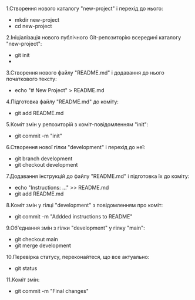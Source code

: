 1.Створення нового каталогу "new-project" і перехід до нього:
- mkdir new-project
- cd new-project

2.Ініціалізація нового публічного Git-репозиторію всередині каталогу "new-project":
- git init
- 
3.Створення нового файлу "README.md" і додавання до нього початкового тексту:
- echo "# New Project" > README.md

4.Підготовка файлу "README.md" до коміту:
- git add README.md

5.Коміт змін у репозиторій з коміт-повідомленням "init":
- git commit -m "init"

6.Створення нової гілки "development" і перехід до неї:
- git branch development
- git checkout development

7.Додавання інструкцій до файлу "README.md" і підготовка їх до коміту:
- echo "Instructions: ..." >> README.md
- git add README.md

8.Коміт змін у гілці "development" з повідомленням про коміт:
- git commit -m "Addded instructions to README"

9.Об'єднання змін з гілки "development" у гілку "main":
- git checkout main
- git merge development

10.Перевірка статусу, переконайтеся, що все актуально:
- git status

11.Коміт змін:
- git commit -m "Final changes"
